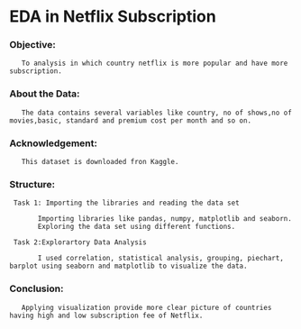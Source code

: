 # EDA in Netflix Subscription

   ### Objective:
   
       To analysis in which country netflix is more popular and have more subscription.

   ### About the Data:
       
       The data contains several variables like country, no of shows,no of movies,basic, standard and premium cost per month and so on.
       
   ### Acknowledgement:
   
       This dataset is downloaded fron Kaggle.
       
  ### Structure:
  
     Task 1: Importing the libraries and reading the data set
     
           Importing libraries like pandas, numpy, matplotlib and seaborn.
           Exploring the data set using different functions.
           
     Task 2:Explorartory Data Analysis
     
           I used correlation, statistical analysis, grouping, piechart, barplot using seaborn and matplotlib to visualize the data.
           
 ### Conclusion:
  
       Applying visualization provide more clear picture of countries having high and low subscription fee of Netflix.
